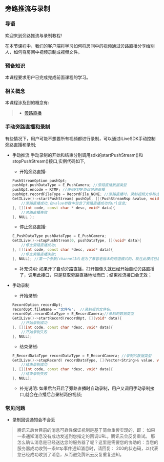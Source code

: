 ﻿## 旁路推流与录制

### 导语
欢迎来到旁路推流与录制教程!

在本节课程中，我们的客户端将学习如何将房间中的视频通过旁路直播分享给别人，如何将房间中视频录制成视频文件。

### 预备知识
本课程要求用户已完成完成前面课程的学习。

### 相关概念
本课程涉及到的概念有:
> * [旁路直播](../服务器集成/旁路直播.md)

### 手动旁路直播和录制

有些情况下，用户可能不想要所有视频都进行录制，可以通过iLiveSDK手动控制旁路直播和录制;

- 手动推流
    手动录制的开始和结束分别调用sdk的startPushStream()和stopPushStream()接口,实例代码如下,

    * 开始旁路直播:
    ```c++
    PushStreamOption pushOpt;
    pushOpt.pushDataType = E_PushCamera; //旁路直播数据类型
    pushOpt.encode = RTMP; //使用RTMP协议旁路直播
    pushOpt.recordFileType = RecordFile_NONE; //旁路直播时，录制视频文件格式
    GetILive()->startPushStream( pushOpt, [](PushStreamRsp &value, void *data){
        //旁路直播成功,在value参数中包含了旁路直播成功的url信息;
    }, [](int code, const char * desc, void* data){
        //旁路直播失败
    }, NULL );
    ```

    * 停止旁路直播:
    ```c++
    E_PushDataType pushDataType = E_PushCamera;
    GetILive()->stopPushStream(0, pushDataType, [](void* data){
        //停止旁路直播成功;
    }, [](int code, const char *desc, void* data){
        //停止旁路直播失败;
    }, NULL); //第一个参数(channelId)是为了兼容老版本的频道模式的，现在此模式已废弃，直接填0即可;
    ```
    
    * 补充说明:
    如果开了自动旁路直播，打开摄像头就已经开始自动旁路直播了，调用此接口，只是获取旁路直播地址而已；结束推流接口会无效；

- 手动录制

    * 开始录制:
    ```c++
    RecordOption recordOpt;
    recordOpt.fileName = "文件名";  //录制后的文件名。
	recordOpt.recordDataType = E_RecordCamera;//录制的数据类型
	GetILive()->startRecord(recordOpt, [](void* data){
	    //开始录制成功
	}, [](int code, const char *desc, void* data){
	    //开始录制失败
	}, NULL);
    ```
    
    * 结束录制:
    ```c++
    E_RecordDataType recordDataType = E_RecordCamera; //录制的数据类型
	GetILive()->stopRecord( recordDataType, [](Vector<String>& value, void* data){
	    //结束录制成功
	}, [](int code, const char *desc, void* data){
	    //结束录制失败
	}, NULL);
    ```
    
    * 补充说明:
    如果后台开启了旁路直播时自动录制，用户又调用手动录制接口,就会在点播后台录制两份视频;


### 常见问题

 - 录制回调通知会不会丢
 > 腾讯云后台目前的消息可靠性保证机制是基于简单重传实现的，即：
 > 如果一条通知消息没有成功发送到您指定的回调URL，腾讯云会反复重试。
那怎么确认消息是已经送达您的服务器了呢？这里是需要您的协助的：当您的服务器成功收到一条http事件通知消息时，请回复： 200的状态码，以代表您已经成功收到了消息，从而避免腾讯云反复重复通知。
